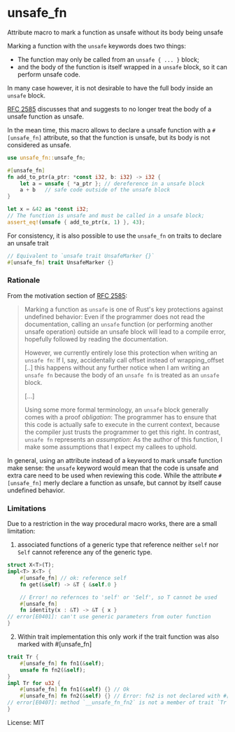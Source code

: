 # unsafe_fn

Attribute macro to mark a function as unsafe without its body
being unsafe

Marking a function with the `unsafe` keywords does two things:
 - The function may only be called from an `unsafe { ... }` block;
 - and the body of the function is itself wrapped in a `unsafe`
   block, so it can perform unsafe code.

In many case however, it is not desirable to have the full body
inside an `unsafe` block.

[RFC 2585](https://github.com/rust-lang/rfcs/pull/2585) discusses
that and suggests to no longer treat the body of a unsafe function
as unsafe.

In the mean time, this macro allows to declare a unsafe function
with a `#[unsafe_fn]` attribute, so that the function is unsafe,
but its body is not considered as unsafe.

```rust
use unsafe_fn::unsafe_fn;

#[unsafe_fn]
fn add_to_ptr(a_ptr: *const i32, b: i32) -> i32 {
    let a = unsafe { *a_ptr }; // dereference in a unsafe block
    a + b   // safe code outside of the unsafe block
}

let x = &42 as *const i32;
// The function is unsafe and must be called in a unsafe block;
assert_eq!(unsafe { add_to_ptr(x, 1) }, 43);
```

For consistency, it is also possible to use the `unsafe_fn` on traits
to declare an unsafe trait
```rust
// Equivalent to `unsafe trait UnsafeMarker {}`
#[unsafe_fn] trait UnsafeMarker {}
```

### Rationale

From the motivation section of
[RFC 2585](https://github.com/rust-lang/rfcs/pull/2585):
> Marking a function as `unsafe` is one of Rust's key protections against
> undefined behavior: Even if the programmer does not read the documentation,
> calling an `unsafe` function (or performing another unsafe operation)
> outside an unsafe block will lead to a compile error, hopefully followed
> by reading the documentation.
>
> However, we currently entirely lose this protection when writing an `unsafe fn`:
> If I, say, accidentally call offset instead of wrapping_offset [..] this happens
> without any further notice when I am writing an `unsafe fn` because the body of
> an `unsafe fn` is treated as an `unsafe` block.
>
> [...]
>
> Using some more formal terminology, an `unsafe` block generally comes with a
> proof _obligation_: The programmer has to ensure that this code is actually
> safe to execute in the current context, because the compiler just trusts the
> programmer to get this right. In contrast, `unsafe fn` represents an _assumption_:
> As the author of this function, I make some assumptions that I expect my callees
> to uphold.

In general, using an attribute instead of a keyword to mark unsafe function make
sense: the `unsafe` keyword would mean that the code is unsafe and extra care
need to be used when reviewing this code. While the attribute `#[unsafe_fn]` merly
declare a function as unsafe, but cannot by itself cause undefined behavior.

### Limitations

Due to a restriction in the way procedural macro works, there are a small limitation:

 1. associated functions of a generic type that reference neither `self` nor `Self`
cannot reference any of the generic type.

```rust
struct X<T>(T);
impl<T> X<T> {
    #[unsafe_fn] // ok: reference self
    fn get(&self) -> &T { &self.0 }

    // Error! no refernces to 'self' or 'Self', so T cannot be used
    #[unsafe_fn]
    fn identity(x : &T) -> &T { x }
// error[E0401]: can't use generic parameters from outer function
}
```

 2. Within trait implementation this only work if the trait function was also marked
 with #[unsafe_fn]

```rust
trait Tr {
    #[unsafe_fn] fn fn1(&self);
    unsafe fn fn2(&self);
}
impl Tr for u32 {
    #[unsafe_fn] fn fn1(&self) {} // Ok
    #[unsafe_fn] fn fn2(&self) {} // Error: fn2 is not declared with #[unsafe_fn]
// error[E0407]: method `__unsafe_fn_fn2` is not a member of trait `Tr`
}
```

License: MIT
